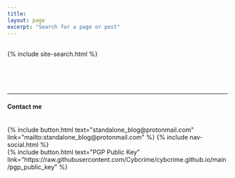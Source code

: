 ```yaml
---
title:
layout: page
excerpt: "Search for a page or post"
---
```

<br/>
{% include site-search.html %}
<br/><br/><br/><br/><br/>
<hr>
<h4>Contact me</h4>
<br/>
{% include button.html text="standalone_blog@protonmail.com" link="mailto:standalone_blog@protonmail.com" %}
{% include nav-social.html %}
<br/>
{% include button.html text="PGP Public Key" link="https://raw.githubusercontent.com/Cybcrime/cybcrime.github.io/main/pgp_public_key" %}
